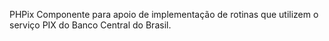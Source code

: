 PHPix
Componente para apoio de implementação de rotinas que utilizem o serviço PIX do Banco Central do Brasil.
